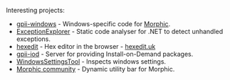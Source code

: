 Interesting projects:

* [gpii-windows](https://github.com/GPII/windows#gpii-for-windows) - Windows-specific code for [Morphic](https://morphic.world).
* [ExceptionExplorer](https://github.com/stegru/ExceptionExplorer) - Static code analyser for .NET to detect unhandled exceptions.
* [hexedit](https://github.com/stegru/hexedit) - Hex editor in the browser - [hexedit.uk](http://hexedit.uk)
* [gpii-iod](https://github.com/stegru/gpii-iod) - Server for providing Install-on-Demand packages.
* [WindowsSettingsTool](https://github.com/stegru/WindowsSettingsTool) - Inspects windows settings.
* [Morphic community](https://github.com/stegru/MorphicLiteClientWindows/tree/stegru/bar/Morphic.Bar) - Dynamic utility bar for Morphic.
